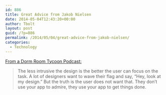 ```yaml
---
id: 886
title: Great Advice from Jakob Nielsen
date: 2014-05-04T12:43:20+00:00
author: Tbolt
layout: post
guid: /?p=886
permalink: /2014/05/04/great-advice-from-jakob-nielsen/
categories:
  - Technology
---
```

[From a Dorm Room Tycoon Podcast:](http://drt.fm/jakob-nielsen/)

> The less intrusive the design is the better the user can focus on the task. A lot of designers want to wave their flag and say, “Hey, look at my design.” But the truth is the user does not want that. They don’t use your app to admire, they use your app to get things done.
